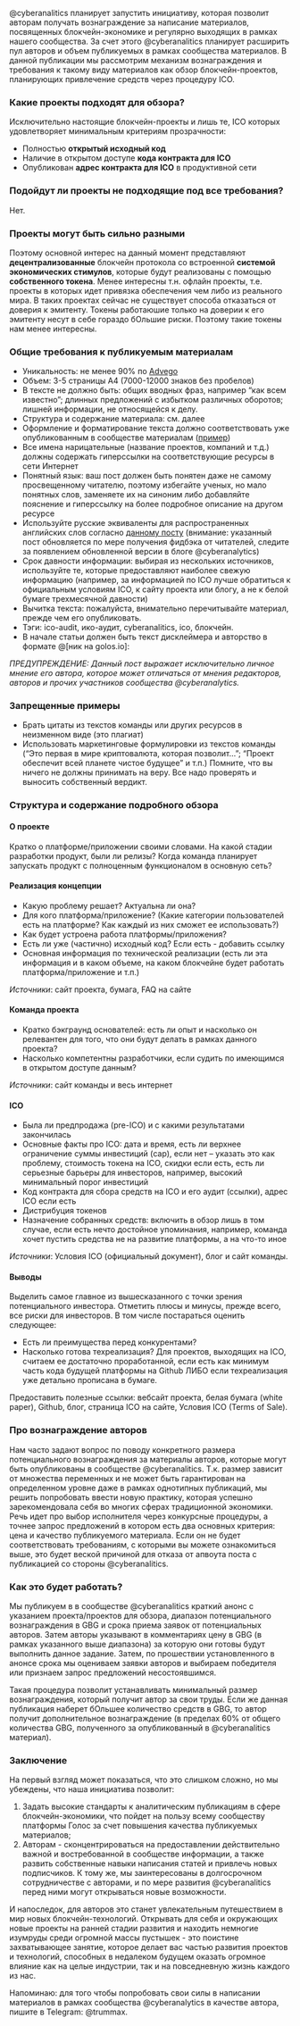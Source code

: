 @cyberanalitics планирует запустить инициативу, которая позволит авторам получать вознаграждение за написание материалов, посвященных блокчейн-экономике и регулярно выходящих в рамках нашего сообщества. За счет этого @cyberanalitics планирует расширить пул авторов и объем публикуемых в рамках сообщества материалов. В данной публикации мы рассмотрим механизм вознаграждения и требования к такому виду материалов как обзор блокчейн-проектов, планирующих привлечение средств через процедуру ICO. 


### Какие проекты подходят для обзора?

Исключительно настоящие блокчейн-проекты и лишь те, ICO которых удовлетворяет минимальным критериям прозрачности:

* Полностью **открытый исходный код**
* Наличие в открытом доступе **кода контракта для ICO**
* Опубликован **адрес контракта для ICO** в продуктивной сети

### Подойдут ли проекты не подходящие под все требования?

Нет.

### Проекты могут быть сильно разными

Поэтому основной интерес на данный момент представляют **децентрализованные** блокчейн протокола со встроенной **системой экономических стимулов**, которые будут реализованы с помощью **собственного токена**. Менее интересны т.н. офлайн проекты, т.е. проекты в которых идет привязка обеспечения чем либо из реального мира. В таких проектах сейчас не существует способа отказаться от доверия к эмитенту. Токены работаюшие только на доверии к его эмитенту несут в себе гораздо бОльшие риски. Поэтому такие токены нам менее интересны.

### Общие требования к публикуемым материалам

* Уникальность: не менее 90% по [Advego](https://advego.ru/)
* Объем: 3-5 страницы A4 (7000-12000 знаков без пробелов)
* В тексте не должно быть: общих вводных фраз, например “как всем известно”; длинных предложений с избытком различных оборотов; лишней информации, не относящейся к делу.
* Структура и содержание материала: см. далее
* Оформ­ле­ние  и форматирование текста должно соответствовать уже опубликованным в сообществе материалам ([пример](https://golos.io/blockchain/@cyberanalytics/satoshi-fund-otchyot-po-ico-0x))
* Все имена нарицательные (название проектов, компаний и т.д.) должны содержать гиперссылки на соответствующие ресурсы в сети Интернет
* Понятный язык: ваш пост должен быть понятен даже не самому  просвещенному читателю, поэтому избегайте ученых, но мало понятных слов, заменяете их на синоним либо добавляйте пояснение и гиперссылку на более подробное описание на другом ресурсе
* Используйте русские эквиваленты для распространенных английских слов согласно [данному посту](https://golos.io/vox-populi/@cyberanalytics/kak-pisat-pro-kripto-ekonomiku-na-russkom-yazyke) (внимание: указанный пост обновляется по мере получения фидбэка от читателей, следите за появлением обновленной версии в блоге @cyberanalytics) 
* Срок давности информации: выбирая из нескольких источников, используйте те, которые предоставляют наиболее свежую информацию (например, за информацией по ICO лучше обратиться к официальным условиям ICO, к сайту проекта или блогу, а не к белой бумаге трехмесячной давности)
* Вычитка тек­ста: пожа­луй­ста, вни­ма­тельно пере­чи­ты­вайте материал, прежде чем его опубликовать.
* Тэги: ico-audit, ико-аудит, cyberanalitics, ico, блокчейн.
* В начале статьи должен быть текст дисклеймера и авторство в формате @[ник на golos.io]: 

*ПРЕДУПРЕЖДЕНИЕ: Данный пост выражает исключительно личное мнение его автора, которое может отличаться от мнения редакторов, авторов и прочих участников сообщества @cyberanalytics.*

### Запрещенные примеры
* Брать цитаты из текстов команды или других ресурсов в неизменном виде (это плагиат)
* Использовать маркетинговые формулировки из текстов команды (“Это первая в мире криптовалюта, которая позволит…”; “Проект обеспечит всей планете чистое будущее” и т.п.) Помните, что вы ничего не должны принимать на веру. Все надо проверять и выносить собственный вердикт. 

### Структура и содержание подробного обзора

#### О проекте
Кратко о платформе/приложении своими словами. На какой стадии разработки продукт, были ли релизы? Когда команда планирует запускать продукт с полноценным функционалом в основную сеть?

#### Реализация концепции
* Какую проблему решает? Актуальна ли она?
* Для кого платформа/приложение? (Какие категории пользователей есть на платформе? Как каждый из них сможет ее использовать?)
* Как будет устроена работа платформы/приложения?
* Есть ли уже (частично) исходный код? Если есть - добавить ссылку
* Основная информация по технической реализации (есть ли эта информация и в каком объеме, на каком блокчейне будет работать платформа/приложение и т.п.)

*Источники*: сайт проекта, бумага, FAQ на сайте

#### Команда проекта
* Кратко бэкграунд основателей: есть ли опыт и насколько он релевантен для того, что они будут делать в рамках данного проекта?
* Насколько компетентны разработчики, если судить по имеющимся в открытом доступе данным?

*Источники*: сайт команды и весь интернет

#### ICO
* Была ли предпродажа (pre-ICO) и с какими результатами закончилась
* Основные факты про ICO: дата и время, есть ли верхнее ограничение суммы инвестиций (cap), если нет – указать это как проблему, стоимость токена на ICO, скидки если есть, есть ли серьезные барьеры для инвесторов, например, высокий минимальный порог инвестиций
* Код контракта для сбора средств на ICO и его аудит (ссылки), адрес ICO если есть
* Дистрибуция токенов
* Назначение собранных средств: включить в обзор лишь в том случае, если есть нечто достойное упоминания, например, команда хочет пустить средства не на развитие платформы, а на что-то иное

*Источники*: Условия ICO (официальный документ), блог и сайт команды.

#### Выводы
Выделить самое главное из вышесказанного с точки зрения потенциального инвестора. Отметить плюсы и минусы, прежде всего, все риски для инвесторов.
В том числе постараться оценить следующее:
* Есть ли преимущества перед конкурентами?
* Насколько готова техреализация? Для проектов, выходящих на ICO, считаем ее достаточно проработанной, если есть как минимум часть кода будущей платформы на Github ЛИБО если техреализация уже детально прописана в бумаге.

Предоставить полезные ссылки: вебсайт проекта, белая бумага (white paper), Github, блог, страница ICO на сайте, Условия ICO (Terms of Sale).

### Про вознаграждение авторов
Нам часто задают вопрос  по поводу конкретного размера потенциального вознаграждения за материалы авторов, которые могут быть опубликованы в сообществе @cyberanalitics. Т.к. размер зависит от множества переменных и не может быть гарантирован на определенном уровне даже в рамках однотипных публикаций, мы решить попробовать ввести новую практику, которая успешно зарекомендовала себя во многих сферах традиционной экономики. Речь идет про выбор исполнителя через конкурсные процедуры, а точнее запрос предложений в котором есть два основных критерия: цена и качество публикуемого материала. Если он не будет соответствовать  требованиям, с которыми вы можете ознакомиться выше, это будет вес­кой при­чиной для отказа от апвоута поста с публикацией со стороны @cyberanalitics.

### Как это будет работать?
Мы публикуем в в сообществе @cyberanalitics краткий анонс с указанием проекта/проектов для обзора, диапазон потенциального вознаграждения в GBG и срока приема заявок от потенциальных авторов. Затем авторы указывают в комментариях цену в GBG (в рамках указанного выше диапазона) за которую они готовы будут выполнить данное задание. Затем, по прошествии установленного в анонсе срока мы оцениваем заявки авторов и выбираем победителя или признаем запрос предложений несостоявшимся.

Такая процедура позволит устанавливать минимальный размер вознаграждения, который получит автор за свои труды. Если же данная публикация наберет бОльшее количество средств в GBG, то автор получит дополнительное вознаграждение (в пределах 60% от общего количества GBG, полученного за опубликованный в @cyberanalitics материал).  

### Заключение

На первый взгляд может показаться, что это слишком сложно, но мы убеждены, что наша инициатива позволит:

1. Задать  высокие стандарты к аналитическим публикациям в сфере блокчейн-экономики, что пойдет на пользу всему сообществу платформы Голос за счет повышения качества публикуемых материалов;
2. Авторам - сконцентрироваться на предоставлении действительно важной и востребованной в сообществе информации, а также развить собственные навыки написания статей и привлечь новых подписчиков. К тому же, мы заинтересованы в долгосрочном сотрудничестве с авторами, и по мере развития @cyberanalitics перед ними могут открываться новые возможности. 

И напоследок, для авторов это станет увлекательным путешествием в мир новых блокчейн-технологий. Открывать для себя и окружающих новые проекты на ранней стадии развития и находить немногие изумруды среди огромной массы пустышек - это поистине захватывающее занятие, которое делает вас частью развития проектов и технологий, способных в недалеком будущем оказать огромное влияние как на целые индустрии, так и на повседневную жизнь каждого из нас. 

Напоминаю: для того чтобы попробовать свои силы в написании материалов в рамках сообщества @cyberanalytics в качестве автора, пишите в Telegram: @trummax.


